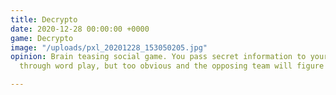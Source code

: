 ```yaml
---
title: Decrypto
date: 2020-12-28 00:00:00 +0000
game: Decrypto
image: "/uploads/pxl_20201228_153050205.jpg"
opinion: Brain teasing social game. You pass secret information to your team mates
  through word play, but too obvious and the opposing team will figure it out first!

---
```

